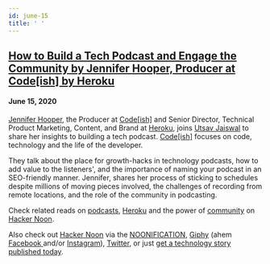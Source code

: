 ```yaml
---
id: june-15
title: ' '
---
```


<h2><a href="https://podcast.hackernoon.com/e/how-to-build-a-tech-podcast-and-engage-the-community-by-jennifer-hooper-producer-at-codeish-by-heroku/">How to Build a Tech Podcast and Engage the Community by Jennifer Hooper, Producer at Code[ish] by Heroku</a></h2>
<h4>June 15, 2020</h4>

<p>
<a href="https://www.linkedin.com/in/jenniferumstattd">Jennifer Hooper</a>, the Producer at <a href="https://www.heroku.com/podcasts/codeish">Code[ish]</a> and Senior Director, Technical Product Marketing, Content, and Brand at <a href="https://www.heroku.com/">Heroku</a>, joins <a href="https://hackernoon.com/u/Hackerhodl">Utsav Jaiswal</a> to share her insights to building a tech podcast. <a href="https://www.heroku.com/podcasts/codeish">Code[ish]</a> focuses on code, technology and the life of the developer. 
</p>
They talk about the place for growth-hacks in technology podcasts, how to add value to the listeners', and the importance of naming your podcast in an SEO-friendly manner. Jennifer, shares her process of sticking to schedules despite millions of moving pieces involved, the challenges of recording from remote locations, and the role of the community in podcasting.
<p>
Check related reads on <a href="https://hackernoon.com/tagged/podcast">podcasts</a>, <a href="https://hackernoon.com/tagged/heroku">Heroku</a> and the power of <a href="https://hackernoon.com/tagged/community">community</a> on <a href="https://hackernoon.com/">Hacker Noon</a>. 
</p>
Also check out <a href="https://hackernoon.com/">Hacker Noon</a> via the <a href="https://hackernoon.us19.list-manage.com/subscribe?u=b48b0ec2173fecf2586c00e80&id=fa796741e6">NOONIFICATION</a>, <a href="https://giphy.com/hackernoon">Giphy</a> (ahem <a href="https://facebook.com/hackernoon">Facebook </a>and/or <a href="https://www.instagram.com/hackernoon/">Instagram</a>), <a href="https://twitter.com/hackernoon">Twitter</a>, or just <a href="https://publish.hackernoon.com/">get a technology story published today</a>. 